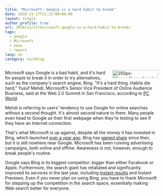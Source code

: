 ```yaml
---
title: "Microsoft: Google is a hard habit to break"
date: 2010-11-17T21:23:00+00:00
layout: single
author_profile: true
url: 2010/11/17/microsoft-google-is-a-hard-habit-to-break/
tags:
  - Google
  - Microsoft
  - news
  - report
lang: en
category: techblog
---
```

[<img title="250px-Microsoft_wordmark.svg" border="0" alt="250px-Microsoft_wordmark.svg" align="right" src="http://lh6.ggpht.com/_vaUVXcmC3OI/TORAsxBKcKI/AAAAAAAADKk/sRPbJaBqjWA/250px-Microsoft_wordmark.svg_thumb%5B2%5D.png?imgmax=800" width="150" height="26" />](http://lh3.ggpht.com/_vaUVXcmC3OI/TORArJzqSeI/AAAAAAAADKg/op81LFwAHck/s1600-h/250px-Microsoft_wordmark.svg%5B4%5D.png)Microsoft says Google is a bad habit, and it's hard for people to break it in order to try alternatives, such as the company's search engine, Bing. “It's a hard thing. Habits die hard,” Yusuf Mehdi, Microsoft's Senior Vice President of Online Audience Business, said at the Web 2.0 Summit in San Francisco, according to [PC World](http://www.pcworld.com/businesscenter/article/210751/microsofts_mehdi_google_is_a_hard_habit_to_break.html). 

Mehdi is referring to users' tendency to use Google for online searches without a second thought. It's almost second nature to them. Many people even head to Google as their first webpage when they're testing to see if they have an Internet connection.

That's what Microsoft is up against, despite all the money it has invested in Bing, which launched [over a year ago](http://arstechnica.com/microsoft/news/2009/06/bing-goes-live-worldwide-a-commercial-and-25-queries-to-try.ars). Bing has [gained share](http://arstechnica.com/microsoft/news/2010/06/a-year-of-bing-brings-credibility-some-market-share-gains.ars) since then, but it is still nowhere near Google. Microsoft has been running advertising campaigns, both online and offline. Awareness is not, however, enough to break people's routine.

Google says Bing is its biggest competitor: bigger than either Facebook or Apple. Furthermore, the search giant has retaliated and significantly improved its services in the last year, including [Instant results](http://www.techspot.com/news/40207-google-unveils-instant-search-feature.html) and Instant Previews. Even if you never plan on using Bing, you have to thank Microsoft for stepping up the competition in the search space, essentially making Web search better for everyone.